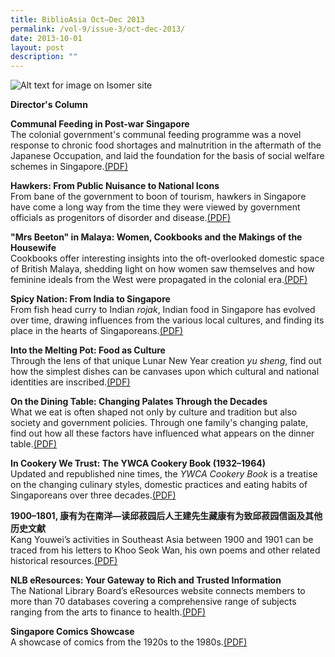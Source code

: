 ```yaml
---
title: BiblioAsia Oct–Dec 2013
permalink: /vol-9/issue-3/oct-dec-2013/
date: 2013-10-01
layout: post
description: ""
---
```

![Alt text for image on Isomer site](/images/covers/ba9-3.jpg)

**Director's Column**

**Communal Feeding in Post-war Singapore**<br>The colonial government's communal feeding programme was a novel response to chronic food shortages and malnutrition in the aftermath of the Japanese Occupation, and laid the foundation for the basis of social welfare schemes in Singapore.[(PDF)](/files/pdf/vol-9/issue-3/v9-issue3_CommunalFeeding.pdf)

**Hawkers: From Public Nuisance to National Icons**<br>
From bane of the government to boon of tourism, hawkers in Singapore have come a long way from the time they were viewed by government officials as progenitors of disorder and disease.[(PDF)](/files/pdf/vol-9/issue-3/v9-issue3_HawkersIcon.pdf)

**"Mrs Beeton" in Malaya: Women, Cookbooks and the Makings of the Housewife**<br>
Cookbooks offer interesting insights into the oft-overlooked domestic space of British Malaya, shedding light on how women saw themselves and how feminine ideals from the West were propagated in the colonial era.[(PDF)](/files/pdf/vol-9/issue-3/v9-issue3_BeetonMalaya.pdf)

**Spicy Nation: From India to Singapore**<br>
From fish head curry to Indian *rojak*, Indian food in Singapore has evolved over time, drawing influences from the various local cultures, and finding its place in the hearts of Singaporeans.[(PDF)](/files/pdf/vol-9/issue-3/v9-issue3_SpicyNation.pdf)

**Into the Melting Pot: Food as Culture**<br>Through the lens of that unique Lunar New Year creation *yu sheng*, find out how the simplest dishes can be canvases upon which cultural and national identities are inscribed.[(PDF)](/files/pdf/vol-9/issue-3/v9-issue3_MeltingPot.pdf)

**On the Dining Table: Changing Palates Through the Decades**<br>
What we eat is often shaped not only by culture and tradition but also society and government policies. Through one family's changing palate, find out how all these factors have influenced what appears on the dinner table.[(PDF)](/files/pdf/vol-9/issue-3/v9-issue3_DiningTable.pdf)

**In Cookery We Trust: The YWCA Cookery Book (1932–1964)**<br>
Updated and republished nine times, the *YWCA Cookery Book* is a treatise on the changing culinary styles, domestic practices and eating habits of Singaporeans over three decades.[(PDF)](/files/pdf/vol-9/issue-3/v9-issue3_YWCACookery.pdf)

**1900–1801, 康有为在南洋—读邱菽园后人王建先生藏康有为致邱菽园信函及其他历史文献**<br> 
Kang Youwei’s activities in Southeast Asia between 1900 and 1901 can be traced from his letters to Khoo Seok Wan, his own poems and other related historical resources.[(PDF)](/files/pdf/vol-9/issue-3/v9-issue3_SeokWan.pdf)

**NLB eResources: Your Gateway to Rich and Trusted Information**<br>
The National Library Board’s eResources website connects members to more than 70 databases covering a comprehensive range of subjects ranging from the arts to finance to health.[(PDF)](/files/pdf/vol-9/issue-3/v9-issue3_Gateway.pdf)

**Singapore Comics Showcase**<br>
A showcase of comics from the 1920s to the 1980s.[(PDF)](/files/pdf/vol-9/issue-3/v9-issue3_ComicsShowcase.pdf)